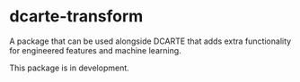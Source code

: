 # dcarte-transform
A package that can be used alongside DCARTE that adds extra functionality for engineered features and machine learning.

This package is in development.
